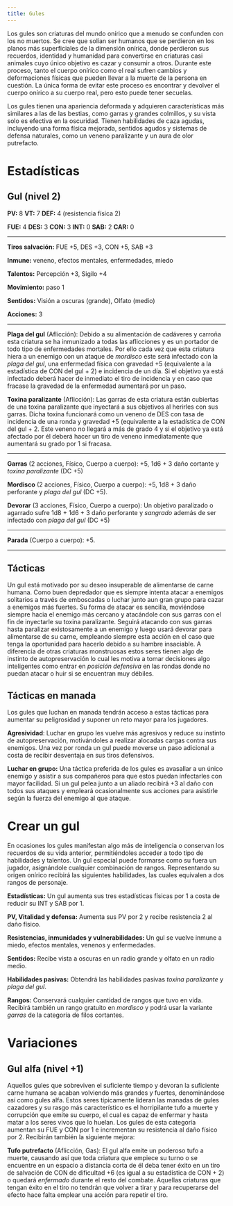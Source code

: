 ```yaml
---
title: Gules
---
```


Los gules son criaturas del mundo onírico que a menudo se confunden con los no muertos. Se cree que solían ser humanos que se perdieron en los planos más superficiales de la dimensión onírica, donde perdieron sus recuerdos, identidad y humanidad para convertirse en criaturas casi animales cuyo único objetivo es cazar y consumir a otros. Durante este proceso, tanto el cuerpo onírico como el real sufren cambios y deformaciones físicas que pueden llevar a la muerte de la persona en cuestión. La única forma de evitar este proceso es encontrar y devolver el cuerpo onírico a su cuerpo real, pero esto puede tener secuelas.

Los gules tienen una apariencia deformada y adquieren características más similares a las de las bestias, como garras y grandes colmillos, y su vista solo es efectiva en la oscuridad. Tienen habilidades de caza agudas, incluyendo una forma física mejorada, sentidos agudos y sistemas de defensa naturales, como un veneno paralizante y un aura de olor putrefacto. 

# Estadísticas

## Gul (nivel 2)

**PV:** 8		**VT:** 7 		**DEF:** 4 (resistencia física 2)

**FUE:** 4 	**DES:** 3	**CON:** 3	**INT:** 0	**SAB:** 2	**CAR:** 0

------

**Tiros salvación:** FUE +5, DES +3, CON +5, SAB +3

**Inmune:** veneno, efectos mentales, enfermedades, miedo

**Talentos:** Percepción +3, Sigilo +4

**Movimiento:** paso 1

**Sentidos:** Visión a oscuras (grande), Olfato (medio)

**Acciones:** 3

****

**Plaga del gul** (Aflicción): Debido a su alimentación de cadáveres y carroña esta criatura se ha inmunizado a todas las aflicciones y es un portador de todo tipo de enfermedades mortales. Por ello cada vez que esta criatura hiera a un enemigo con un ataque de *mordisco* este será infectado con la *plaga del gul*, una enfermedad física con gravedad +5 (equivalente a la estadística de CON del gul + 2) e incidencia de un día. Si el objetivo ya está infectado deberá hacer de inmediato el tiro de incidencia y en caso que fracase la gravedad de la enfermedad aumentará por un paso.

**Toxina paralizante** (Aflicción): Las garras de esta criatura están cubiertas de una toxina paralizante que inyectará a sus objetivos al herirles con sus garras. Dicha toxina funcionará como un veneno de DES con tasa de incidencia de una ronda y gravedad +5 (equivalente a la estadística de CON del gul + 2. Este veneno no llegará a más de grado 4 y si el objetivo ya está afectado por él deberá hacer un tiro de veneno inmediatamente que aumentará su grado por 1 si fracasa.

------

**Garras** (2 acciones, Físico, Cuerpo a cuerpo): +5, 1d6 + 3 daño cortante y *toxina paralizante* (DC +5)

**Mordisco** (2 acciones, Físico, Cuerpo a cuerpo): +5, 1d8 + 3 daño perforante y *plaga del gul* (DC +5).

**Devorar** (3 acciones, Físico, Cuerpo a cuerpo): Un objetivo paralizado o agarrado sufre 1d8 + 1d6 + 3 daño perforante y *sangrado* además de ser infectado con *plaga del gul* (DC +5)

****

**Parada** (Cuerpo a cuerpo): +5.

****

## Tácticas

Un gul está motivado por su deseo insuperable de alimentarse de carne humana. Como buen depredador que es siempre intenta atacar a enemigos solitarios a través de emboscadas o luchar junto aun gran grupo para cazar a enemigos más fuertes. Su forma de atacar es sencilla, moviéndose siempre hacia el enemigo más cercano y atacándole con sus garras con el fin de inyectarle su toxina paralizante. Seguirá atacando con sus garras hasta paralizar existosamente a un enemigo y luego usará devorar para alimentarse de su carne, empleando siempre esta acción en el caso que tenga la oportunidad para hacerlo debido a su hambre insaciable. A diferencia de otras criaturas monstruosas estos seres tienen algo de instinto de autopreservación lo cual les motiva a tomar decisiones algo inteligentes como entrar en *posición defensiva* en las rondas donde no puedan atacar o huir si se encuentran muy débiles. 

## Tácticas en manada

Los gules que luchan en manada tendrán acceso a estas tácticas para aumentar su peligrosidad y suponer un reto mayor para los jugadores.

**Agresividad**: Luchar en grupo les vuelve más agresivos y reduce su instinto de autopreservación, motivándoles a realizar alocadas cargas contra sus enemigos. Una vez por ronda un gul puede moverse un paso adicional a costa de recibir desventaja en sus tiros defensivos. 

**Luchar en grupo:** Una táctica preferida de los gules es avasallar a un único enemigo y asistir a sus compañeros para que estos puedan infectarles con mayor facilidad. Si un gul pelea junto a un aliado recibirá +3 al daño con todos sus ataques y empleará ocasionalmente sus acciones para asistirle según la fuerza del enemigo al que ataque.

# Crear un gul

En ocasiones los gules manifestan algo más de inteligencia o conservan los recuerdos de su vida anterior, permitiéndoles acceder a todo tipo de habilidades y talentos. Un gul especial puede formarse como su fuera un jugador, asignándole cualquier combinación de rangos. Representando su origen onírico recibirá las siguientes habilidades, las cuales equivalen a dos rangos de personaje.

**Estadísticas:** Un gul aumenta sus tres estadísticas físicas por 1 a costa de reducir su INT y SAB por 1.

**PV, Vitalidad y defensa:** Aumenta sus PV por 2 y recibe resistencia 2 al daño físico.

**Resistencias, inmunidades y vulnerabilidades:** Un gul se vuelve inmune a miedo, efectos mentales, venenos y enfermedades.

**Sentidos:** Recibe vista a oscuras en un radio grande y olfato en un radio medio.

**Habilidades pasivas:** Obtendrá las habilidades pasivas *toxina paralizante* y *plaga del gul*.

**Rangos:** Conservará cualquier cantidad de rangos que tuvo en vida. Recibirá también un rango gratuito en *mordisco* y podrá usar la variante *garras* de la categoría de filos cortantes.

# Variaciones

## Gul alfa (nivel +1)

Aquellos gules que sobreviven el suficiente tiempo y devoran la suficiente carne humana se acaban volviendo más grandes y fuertes, denominándose así como gules alfa. Estos seres típicamente lideran las manadas de gules cazadores y su rasgo más característico es el horripilante tufo a muerte y corrupción que emite su cuerpo, el cual es capaz de enfermar y hasta matar a los seres vivos que lo huelan.  Los gules de esta categoría aumentan su FUE y CON por 1 e incrementan su resistencia al daño físico por 2. Recibirán también la siguiente mejora:

**Tufo putrefacto** (Aflicción, Gas): El gul alfa emite un poderoso tufo a muerte, causando así que toda criatura que empiece su turno o se encuentre en un espacio a distancia corta de él deba tener éxito en un tiro de salvación de CON de dificultad +6 (es igual a su estadística de CON + 2) o quedará *enfermado* durante el resto del combate. Aquellas criaturas que tengan éxito en el tiro no tendrán que volver a tirar y para recuperarse del efecto hace falta emplear una acción para repetir el tiro.

